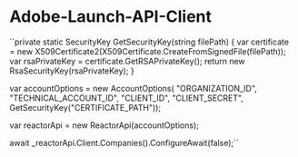 # Adobe-Launch-API-Client

``private static SecurityKey GetSecurityKey(string filePath)
{
	var certificate = new X509Certificate2(X509Certificate.CreateFromSignedFile(filePath));
	var rsaPrivateKey = certificate.GetRSAPrivateKey();
	return new RsaSecurityKey(rsaPrivateKey);
}

var accountOptions = new AccountOptions(
						"ORGANIZATION_ID",
						"TECHNICAL_ACCOUNT_ID",
						"CLIENT_ID",
						"CLIENT_SECRET",
						GetSecurityKey("CERTIFICATE_PATH"));

var reactorApi = new ReactorApi(accountOptions);

await _reactorApi.Client.Companies().ConfigureAwait(false);``
